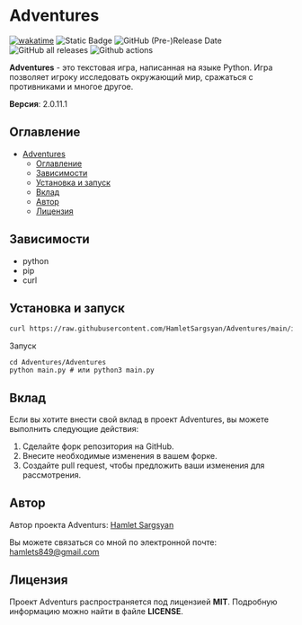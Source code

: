 # Adventures

[![wakatime](https://wakatime.com/badge/github/HamletSargsyan/Adventures.svg)](https://wakatime.com/badge/github/HamletSargsyan/Adventures) 
![Static Badge](https://img.shields.io/badge/version-2.0.11.1-blue)
![GitHub (Pre-)Release Date](https://img.shields.io/github/release-date-pre/HamletSargsyan/Adventures?color=blue)
![GitHub all releases](https://img.shields.io/github/downloads/HamletSargsyan/Adventures/total?color=blue)
![Github actions](https://github.com/HamletSargsyan/Adventures/actions/workflows/check.yml/badge.svg)


**Adventures** - это текстовая игра, написанная на языке Python. Игра позволяет игроку исследовать окружающий мир, сражаться с противниками и многое другое.

**Версия**: 2.0.11.1

## Оглавление

- [Adventures](#adventures)
  - [Оглавление](#оглавление)
  - [Зависимости](#зависимости)
  - [Установка и запуск](#установка-и-запуск)
  - [Вклад](#вклад)
  - [Автор](#автор)
  - [Лицензия](#лицензия)

## Зависимости


* python
* pip
* curl


## Установка и запуск

```bash
curl https://raw.githubusercontent.com/HamletSargsyan/Adventures/main/install.sh | bash
```
Запуск
```
cd Adventures/Adventures
python main.py # или python3 main.py
```


## Вклад

Если вы хотите внести свой вклад в проект Adventures, вы можете выполнить следующие действия:

1. Сделайте форк репозитория на GitHub.
2. Внесите необходимые изменения в вашем форке.
3. Создайте pull request, чтобы предложить ваши изменения для рассмотрения.

## Автор

Автор проекта Adventurs: [Hamlet Sargsyan](https://github.com/HamletSargsyan/)

Вы можете связаться со мной по электронной почте: hamlets849@gmail.com

## Лицензия

Проект Adventurs распространяется под лицензией **MIT**. Подробную информацию можно найти в файле **LICENSE**.


